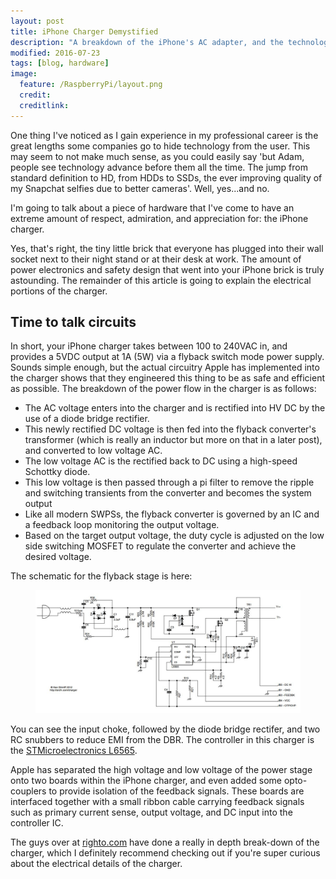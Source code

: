 ```yaml
---
layout: post
title: iPhone Charger Demystified
description: "A breakdown of the iPhone's AC adapter, and the technology that goes within"
modified: 2016-07-23
tags: [blog, hardware]
image:
  feature: /RaspberryPi/layout.png
  credit: 
  creditlink:
---
```


One thing I've noticed as I gain experience in my professional career is the great lengths  some companies go to hide technology from the user. This may seem to not make much sense, as you could easily say 'but Adam, people see technology advance before them all the time. The jump from standard definition to HD, from HDDs to SSDs, the ever improving quality of my Snapchat selfies due to better cameras'. Well, yes...and no.

I'm going to talk about a piece of hardware that I've come to have an extreme amount of respect, admiration, and appreciation for: the iPhone charger.

Yes, that's right, the tiny little brick that everyone has plugged into their wall socket next to their night stand or at their desk at work. The amount of power electronics and safety design that went into your iPhone brick is truly astounding. The remainder of this article is going to explain the electrical portions of the charger.

## Time to talk circuits

In short, your iPhone charger takes between 100 to 240VAC in, and provides a 5VDC output at 1A (5W) via a flyback switch mode power supply. Sounds simple enough, but the actual circuitry Apple has implemented into the charger shows that they engineered this thing to be as safe and efficient as possible. The breakdown of the power flow in the charger is as follows:

-	The AC voltage enters into the charger and is rectified into HV DC by the use of a diode bridge rectifier.
-	This newly rectified DC voltage is then fed into the flyback converter's transformer (which is really an inductor but more on that in a later post), and converted to low voltage AC.
-	The low voltage AC is the rectified back to DC using a high-speed Schottky diode.
-	This low voltage is then passed through a pi filter to remove the ripple and switching transients from the converter and becomes the system output
-	Like all modern SWPSs, the flyback converter  is governed by an IC and a feedback loop monitoring the output voltage.
-	Based on the target output voltage, the duty cycle is adjusted on the low side switching MOSFET to regulate the converter and achieve the desired voltage.

The schematic for the flyback stage is here:

<figure>
	<a href="http://adamw88.github.io/images/PowerElectronics/Flyback_Schematic.jpg"><img src="/images/PowerElectronics/Flyback_Schematic.jpg"></a>
</figure>

You can see the input choke, followed by the diode bridge rectifer, and two RC snubbers to reduce EMI from the DBR. The controller in this charger is the <a href ="http://www.st.com/content/ccc/resource/technical/document/datasheet/b9/c5/7a/59/60/8e/42/14/CD00002330.pdf/files/CD00002330.pdf/jcr:content/translations/en.CD00002330.pdf">STMicroelectronics L6565</a>.

Apple has separated the high voltage and low voltage of the power stage onto two boards within the iPhone charger, and even added some opto-couplers to provide isolation of the feedback signals. These boards are interfaced together with a small ribbon cable carrying feedback signals such as primary current sense, output voltage, and DC input into the controller IC.

The guys over at <a href="http://www.righto.com/2012/05/apple-iphone-charger-teardown-quality.html">righto.com</a> have done a really in depth break-down of the charger, which I definitely recommend checking out if you're super curious about the electrical details of the charger.